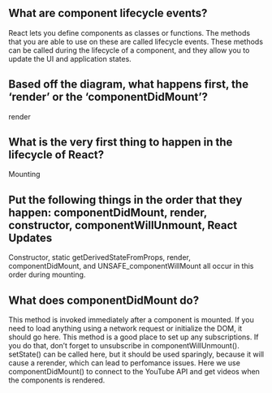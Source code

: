 
## What are component lifecycle events?
React lets you define components as classes or functions. The methods that you are able to use on these are called lifecycle events. These methods can be called during the lifecycle of a component, and they allow you to update the UI and application states.

## Based off the diagram, what happens first, the ‘render’ or the ‘componentDidMount’?
render

## What is the very first thing to happen in the lifecycle of React?
Mounting 

## Put the following things in the order that they happen: componentDidMount, render, constructor, componentWillUnmount, React Updates

 Constructor, static getDerivedStateFromProps, render, componentDidMount, and UNSAFE_componentWillMount all occur in this order during mounting.


 ## What does componentDidMount do?



 This method is invoked immediately after a component is mounted. If you need to load anything using a network request or initialize the DOM, it should go here. This method is a good place to set up any subscriptions. If you do that, don’t forget to unsubscribe in componentWillUnmount().
setState() can be called here, but it should be used sparingly, because it will cause a rerender, which can lead to perfomance issues.
Here we use componentDidMount() to connect to the YouTube API and get videos when the components is rendered.